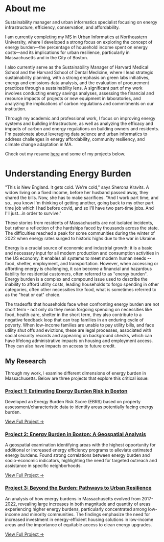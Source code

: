 # About me
Sustainability manager and urban informatics specialist focusing on energy infrastructure, efficiency, conservation, and affordability. 

I am currently completing my MS in Urban Informatics at Northeastern University, where I developed a strong focus on exploring the concept of energy burden—the percentage of household income spent on energy costs—and its implications for urban resilience, particularly in Massachusetts and in the City of Boston.

I also currently serve as the Sustainability Manager of Harvard Medical School and the Harvard School of Dental Medicine, where I lead strategic sustainability planning, with a strong emphasis on green labs initiatives, energy and emissions data analysis, and the evaluation of procurement practices through a sustainability lens.
A significant part of my work involves conducting energy savings analyses, assessing the financial and resource impacts of projects or new equipment in laboratories, and analyzing the implications of carbon regulations and commitments on our institution. 

Through my academic and professional work, I focus on improving energy systems and building infrastructure, as well as analyzing the efficacy and impacts of carbon and energy regulations on building owners and residents. I'm passionate about leveraging data science and urban informatics to address challenges in energy affordability, community resiliency, and climate change adaptation in MA. 

Check out my resume [here](https://github.com/user-attachments/files/17281382/Baker.Resume.pdf) and some of my projects below. 

# Understanding Energy Burden

"This is New England. It gets cold. We're cold," says Sherona Kravits. A widow living on a fixed income, before her husband passed away, they shared the bills. Now, she has to make sacrifices. "And I work part time, and so...you know I'm thinking of getting another, going back to my other part time job which I had before covid, and so I'll have two part-time jobs. And I'll just...in order to survive."

These stories from residents of Massachusetts are not isolated incidents, but rather a reflection of the hardships faced by thousands across the state. The difficulties reached a peak for some communities during the winter of 2022 when energy rates surged to historic highs due to the war in Ukraine.

Energy is a crucial source of economic and industrial growth; it is a basic and necessary input for all modern production and consumption activities in the US economy. It enables all systems to meet modern human needs -- food, shelter, employment, and transportation. However, when accessing or affording energy is challenging, it can become a financial and hazardous liability for residential customers, often referred to as "energy burden". Energy burden is a complex and compound issue used to describe the inability to afford utility costs, leading households to forgo spending in other categories, often other necessities like food, what is sometimes referred to as the "heat or eat" choice.

The tradeoffs that households face when confronting energy burden are not short term - not only do they mean forgoing spending on necessities like food, health care, shelter in the short term, they also contribute to a negative feedback loop that can trap families in an enduring cycle of poverty. When low-income families are unable to pay utility bills, and face utility shut offs and evictions, these are legal processes, associated with social security records and appearing on background checks, which can have lifelong administrative impacts on housing and employment access. They can also have impacts on access to future credit.

## My Research

Through my work, I examine different dimensions of energy burden in Massachusetts. Below are three projects that explore this critical issue:

### [Project 1: Estimating Energy Burden Risk in Boston](project1.md)

Developed an Energy Burden Risk Score (EBRS) based on property assessment/characteristic data to identify areas potentially facing energy burden.

[View Full Project →](project1.html)

### [Project 2: Energy Burden in Boston: A Geospatial Analysis](project2.md)

A geospatial examination identifying areas with the highest opportunity for additional or increased energy efficiency programs to alleviate estimated energy burdens. Found strong correlations between energy burden and socio-economic indicators, highlighting the need for targeted outreach and assistance in specific neighborhoods.

[View Full Project →](project2.html)

### [Project 3: Beyond the Burden: Pathways to Urban Resilience](project3.md)

An analysis of how energy burdens in Massachusetts evolved from 2017-2022, revealing large increases in both magnitude and quantity of areas experiencing higher energy burdens, particularly concentrated among low-income and minority communities. The findings emphasize the need for increased investment in energy-efficient housing solutions in low-income areas and the importance of equitable access to clean energy upgrades.

[View Full Project →](project3.html)




